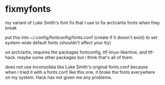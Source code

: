 # fixmyfonts
my variant of Luke Smith's font fix that I use to fix arch/artix fonts when they break

put this into ~/.config/fontconfig/fonts.conf (create if it doesn't exist) to set system-wide default fonts (shouldn't affect your tty)

on arch/artix, requires the packages fontconfig, ttf-linux-libertine, and ttf-hack. maybe some other packages but i think that's all of them.

does not use Inconsolata like Luke Smith's original fonts.conf because when i tried it with a fonts.conf like this one, it broke the fonts everywhere on my system. Hack has not given me any problems.
